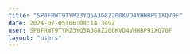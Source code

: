 ```yaml
---
title: "SP0FRWT9TYM23YQ5A3G8Z200KVD4VHHBP91XQ70F"
date: 2024-07-05T06:08:14.349Z
user: SP0FRWT9TYM23YQ5A3G8Z200KVD4VHHBP91XQ70F
layout: "users"
---
```

    